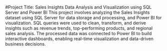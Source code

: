 #Project Title: Sales Insights Data Analysis and Visualization using SQL Server and Power BI
This project involves analyzing the Sales Insights dataset using SQL Server for data storage and processing, and Power BI for visualization. SQL queries were used to clean, transform, and derive insights such as revenue trends, top-performing products, and regional sales analysis. The processed data was connected to Power BI to build interactive dashboards, enabling real-time visualization and data-driven business decisions.

